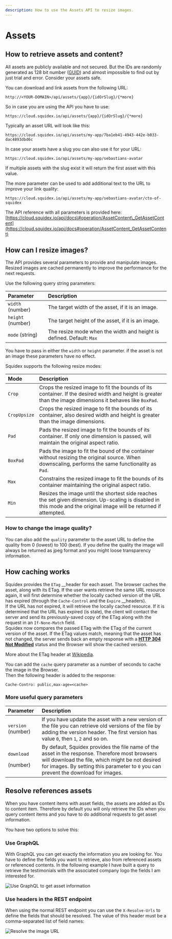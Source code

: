 ```yaml
---
description: How to use the Assets API to resize images.
---
```


# Assets

## How to retrieve assets and content?

All assets are publicly available and not secured. But the IDs are randomly generated as 128 bit number \([GUID](https://en.wikipedia.org/wiki/Universally_unique_identifier)\) and almost impossible to find out by just trial and error.
Consider your assets safe.

You can download and link assets from the following URL:

```text
http://<YOUR-DOMAIN>/api/assets/{app}/{idOrSlug}/{*more}
```

So in case you are using the API you have to use:

```text
https://cloud.squidex.io/api/assets/{app}/{idOrSlug}/{*more}
```

Typically an asset URL will look like this:

```text
https://cloud.squidex.io/api/assets/my-app/7ba1eb41-4943-442e-b033-dac4893dbd6c
```

In case your assets have a slug you can also use it for your URL:

```text
https://cloud.squidex.io/api/assets/my-app/sebastians-avatar
```

If multiple assets with the slug exist it will return the first asset with this value.

The more parameter can be used to add additional text to the URL to improve your link quality:

```text
https://cloud.squidex.io/api/assets/my-app/sebastians-avatar/cto-of-squidex
```

The API reference with all parameters is provided here: [https://cloud.squidex.io/api/docs\#operation/AssetContent\_GetAssetContent](https://cloud.squidex.io/api/docs#operation/AssetContent_GetAssetContent)

## How can I resize images?

The API provides several parameters to provide and manipulate images. Resized images are cached permanently to improve the performance for the next requests.

Use the following query string parameters:

| Parameter | Description |
| :--- | :--- |
| `width` \(number\) | The target width of the asset, if it is an image.  |
| `height` \(number\) | The target height of the asset, if it is an image. |
| `mode` \(string\) | The resize mode when the width and height is defined. Default: `Max` |

You have to pass in either the `width` or `height` parameter. if the asset is not an image these parameters have no effect.

Squidex supports the following resize modes:

| Mode | Description |
| :--- | :--- |
| `Crop` | Crops the resized image to fit the bounds of its container. If the desired width and height is greater than the image dimensions it behaves like `BoxPad`. |
| `CropUpsize` | Crops the resized image to fit the bounds of its container, also desired width and height is greater than the image dimensions. |
| `Pad` | Pads the resized image to fit the bounds of its container. If only one dimension is passed, will maintain the original aspect ratio. |
| `BoxPad` | Pads the image to fit the bound of the container without resizing the original source. When downscaling, performs the same functionality as `Pad`. |
| `Max` | Constrains the resized image to fit the bounds of its container maintaining the original aspect ratio. |
| `Min` | Resizes the image until the shortest side reaches the set given dimension. Up-scaling is disabled in this mode and the original image will be returned if attempted. |

### How to change the image quality?

You can also add the `quality` parameter to the asset URL to define the quality from 0 \(lowest\) to 100 \(best\). If you define the quality the image will always be returned as jpeg format and you might loose transparency information.

## How caching works

Squidex provides the `ETag` __header for each asset. The browser caches the asset, along with its ETag. If the user wants retrieve the same URL resource again, it will first determine whether the locally cached version of the URL has expired \(through the `Cache-Control` and the `Expire` __headers\).  
If the URL has not expired, it will retrieve the locally cached resource. If it is determined that the URL has expired \(is stale\), the client will contact the server and send its previously-saved copy of the ETag along with the request in an `If-None-Match` field.   
Squidex now compares the passed ETag with the ETag of the current version of the asset. If the ETag values match, meaning that the asset has not changed, the server sends back an empty response with a [**HTTP 304 Not Modified**](https://en.wikipedia.org/wiki/HTTP_304) status and the Browser will show the cached version.

More about the ETag header at [Wikipedia](https://en.wikipedia.org/wiki/HTTP_ETag).

You can add the `cache` query parameter as a number of seconds to cache the image in the Browser.   
Then the following header is added to the response:

```text
Cache-Contro: public,max-age=<cache>
```

### More useful query parameters

<table>
  <thead>
    <tr>
      <th style="text-align:left">Parameter</th>
      <th style="text-align:left">Description</th>
    </tr>
  </thead>
  <tbody>
    <tr>
      <td style="text-align:left"><code>version</code> (number)</td>
      <td style="text-align:left">If you have update the asset with a new version of the file you can retrieve
        old versions of the file by adding the version header. The first version
        has value <code>0</code>, then <code>1</code>, <code>2</code> and so on.</td>
    </tr>
    <tr>
      <td style="text-align:left">
        <p><code>download</code>
        </p>
        <p>(number)</p>
      </td>
      <td style="text-align:left">By default, Squidex provides the file name of the asset in the response.
        Therefore most browsers will download the file, which might be not desired
        for images. By setting this parameter to <code>0</code> you can prevent the
        download for images.</td>
    </tr>
  </tbody>
</table>

## Resolve references assets

When you have content items with asset fields, the assets are added as IDs to content item. Therefore by default you will only retrieve the IDs when you query content items and you have to do additional requests to get asset information.

You have two options to solve this:

### Use GraphQL

With GraphQL you can get exactly the information you are looking for. You have to define the fields you want to retrieve, also from referenced assets or referenced contents. In the following example I have built a query to retrieve the testimonials with the associated company logo the fields I am interested for.

![Use GraphQL to get asset information](../../../.gitbook/assets/image%20%2831%29.png)

### Use headers in the REST endpoint

When using the normal REST endpoint you can use the `X-Resolve-Urls` to define the fields that should be resolved. The value of this header must be a comma-separated list of field names:

![Resolve the image URL](../../../.gitbook/assets/image%20%2822%29.png)


